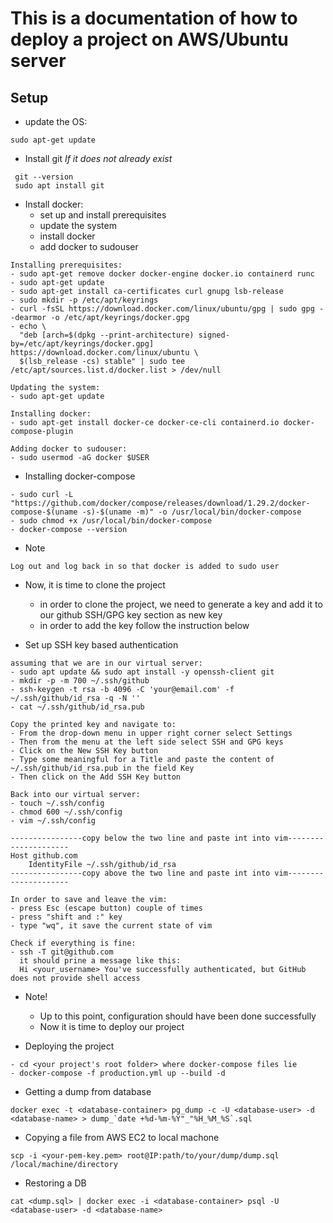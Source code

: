 # This is a documentation of how to deploy a project on AWS/Ubuntu server

## Setup


- update the OS:

```
sudo apt-get update
```

- Install git *If it does not already exist*

```
 git --version
 sudo apt install git
```

- Install docker:
  - set up and install prerequisites
  - update the system
  - install docker
  - add docker to sudouser

```
Installing prerequisites:
- sudo apt-get remove docker docker-engine docker.io containerd runc
- sudo apt-get update
- sudo apt-get install ca-certificates curl gnupg lsb-release
- sudo mkdir -p /etc/apt/keyrings
- curl -fsSL https://download.docker.com/linux/ubuntu/gpg | sudo gpg --dearmor -o /etc/apt/keyrings/docker.gpg
- echo \
  "deb [arch=$(dpkg --print-architecture) signed-by=/etc/apt/keyrings/docker.gpg] https://download.docker.com/linux/ubuntu \
  $(lsb_release -cs) stable" | sudo tee /etc/apt/sources.list.d/docker.list > /dev/null

Updating the system:
- sudo apt-get update

Installing docker:
- sudo apt-get install docker-ce docker-ce-cli containerd.io docker-compose-plugin

Adding docker to sudouser:
- sudo usermod -aG docker $USER
```

- Installing docker-compose

```
- sudo curl -L "https://github.com/docker/compose/releases/download/1.29.2/docker-compose-$(uname -s)-$(uname -m)" -o /usr/local/bin/docker-compose
- sudo chmod +x /usr/local/bin/docker-compose
- docker-compose --version
```

- Note
```
Log out and log back in so that docker is added to sudo user
```

- Now, it is time to clone the project
  - in order to clone the project, we need to generate a key and add it to our github SSH/GPG key section as new key
  - in order to add the key follow the instruction below


- Set up SSH key based authentication

```
assuming that we are in our virtual server:
- sudo apt update && sudo apt install -y openssh-client git
- mkdir -p -m 700 ~/.ssh/github
- ssh-keygen -t rsa -b 4096 -C 'your@email.com' -f ~/.ssh/github/id_rsa -q -N ''
- cat ~/.ssh/github/id_rsa.pub

Copy the printed key and navigate to:
- From the drop-down menu in upper right corner select Settings
- Then from the menu at the left side select SSH and GPG keys
- Click on the New SSH Key button
- Type some meaningful for a Title and paste the content of ~/.ssh/github/id_rsa.pub in the field Key
- Then click on the Add SSH Key button

Back into our virtual server:
- touch ~/.ssh/config
- chmod 600 ~/.ssh/config
- vim ~/.ssh/config

----------------copy below the two line and paste int into vim---------------------
Host github.com
    IdentityFile ~/.ssh/github/id_rsa
----------------copy above the two line and paste int into vim---------------------

In order to save and leave the vim:
- press Esc (escape button) couple of times
- press "shift and :" key
- type "wq", it save the current state of vim

Check if everything is fine:
- ssh -T git@github.com
  it should prine a message like this:
  Hi <your_username> You've successfully authenticated, but GitHub does not provide shell access
```

- Note!
  - Up to this point, configuration should have been done successfully
  - Now it is time to deploy our project


- Deploying the project
```
- cd <your project's root folder> where docker-compose files lie
- docker-compose -f production.yml up --build -d 
```


- Getting a dump from database
```
docker exec -t <database-container> pg_dump -c -U <database-user> -d <database-name> > dump_`date +%d-%m-%Y"_"%H_%M_%S`.sql 
```

- Copying a file from AWS EC2 to local machone
```
scp -i <your-pem-key.pem> root@IP:path/to/your/dump/dump.sql /local/machine/directory
```

- Restoring a DB
```
cat <dump.sql> | docker exec -i <database-container> psql -U <database-user> -d <database-name>
```
